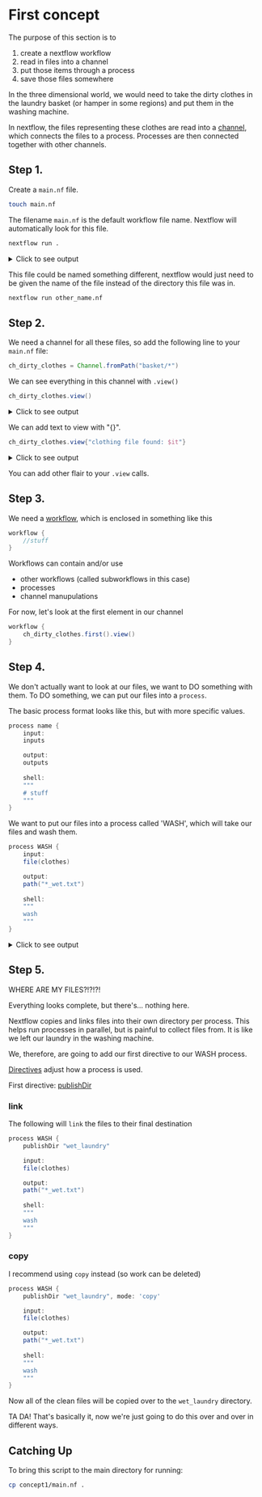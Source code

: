 # First concept

The purpose of this section is to 
1. create a nextflow workflow
2. read in files into a channel
3. put those items through a process
4. save those files somewhere

In the three dimensional world, we would need to take the dirty clothes in the laundry basket (or hamper in some regions) and put them in the washing machine.

In nextflow, the files representing these clothes are read into a [channel](https://www.nextflow.io/docs/latest/channel.html), which connects the files to a process. Processes are then connected together with other channels.

## Step 1.

Create a `main.nf` file.
```bash
touch main.nf
```

The filename `main.nf` is the default workflow file name. Nextflow will automatically look for this file. 

```bash
nextflow run .
```

<details>
  <summary>Click to see output</summary>

```bash
$ nextflow run .

 N E X T F L O W   ~  version 24.04.3

Launching `./main.nf` [thirsty_kalman] DSL2 - revision: 0000000000

```

</details>



This file could be named something different, nextflow would just need to be given the name of the file instead of the directory this file was in.

```bash
nextflow run other_name.nf
```


## Step 2.

We need a channel for all these files, so add the following line to your `main.nf` file:
```groovy
ch_dirty_clothes = Channel.fromPath("basket/*")
```

We can see everything in this channel with `.view()`
```groovy
ch_dirty_clothes.view()
```

<details>
  <summary>Click to see output</summary>

```bash
$ nextflow run .

 N E X T F L O W   ~  version 24.04.3

Launching `main.nf` [condescending_payne] DSL2 - revision: 880a0e3c87

/workspace/LaundryFlow/basket/1_sock.txt
/workspace/LaundryFlow/basket/2_sock.txt
/workspace/LaundryFlow/basket/3_shirt.txt
/workspace/LaundryFlow/basket/4_jeans.txt
/workspace/LaundryFlow/basket/5_hat.txt
/workspace/LaundryFlow/basket/6_shirt.txt
/workspace/LaundryFlow/basket/7_mitten.txt
/workspace/LaundryFlow/basket/8_mitten.txt
/workspace/LaundryFlow/basket/9_scarf.txt
/workspace/LaundryFlow/basket/10_sock.txt
/workspace/LaundryFlow/basket/11_sock.txt
/workspace/LaundryFlow/basket/12_dress.txt
/workspace/LaundryFlow/basket/13_jacket.txt
/workspace/LaundryFlow/basket/14_pants.txt
/workspace/LaundryFlow/basket/15_sweater.txt
/workspace/LaundryFlow/basket/16_skirt.txt
/workspace/LaundryFlow/basket/17_shirt.txt
/workspace/LaundryFlow/basket/18_shirt.txt
/workspace/LaundryFlow/basket/19_sock.txt
/workspace/LaundryFlow/basket/20_sock.txt
/workspace/LaundryFlow/basket/21_shorts.txt
/workspace/LaundryFlow/basket/22_sock.txt
/workspace/LaundryFlow/basket/23_mittens.txt
/workspace/LaundryFlow/basket/24_swimsuit.txt
/workspace/LaundryFlow/basket/25_swimsuit.txt
/workspace/LaundryFlow/basket/26_hoodie.txt
/workspace/LaundryFlow/basket/27_shirt_26.txt
/workspace/LaundryFlow/basket/28_leggings.txt
/workspace/LaundryFlow/basket/29_scarf.txt
/workspace/LaundryFlow/basket/30_hat.txt
/workspace/LaundryFlow/basket/31_jacket.txt
/workspace/LaundryFlow/basket/32_shirt.txt
/workspace/LaundryFlow/basket/33_pants.txt
/workspace/LaundryFlow/basket/34_jeans.txt
/workspace/LaundryFlow/basket/35_jeans.txt
/workspace/LaundryFlow/basket/36_jeans.txt
/workspace/LaundryFlow/basket/37_dress.txt
/workspace/LaundryFlow/basket/38_shirt.txt
/workspace/LaundryFlow/basket/39_jeans.txt
/workspace/LaundryFlow/basket/40_shirt.txt
/workspace/LaundryFlow/basket/41_cardigan.txt
/workspace/LaundryFlow/basket/42_glove.txt
/workspace/LaundryFlow/basket/43_glove.txt
/workspace/LaundryFlow/basket/44_socks.txt
/workspace/LaundryFlow/basket/45_socks.txt
/workspace/LaundryFlow/basket/46_hat.txt
/workspace/LaundryFlow/basket/47_scarf.txt
/workspace/LaundryFlow/basket/48_shorts.txt
/workspace/LaundryFlow/basket/49_shorts.txt
/workspace/LaundryFlow/basket/50_shorts.txt
```

</details>



We can add text to view with "{}".
```groovy
ch_dirty_clothes.view{"clothing file found: $it"}
```

<details>
  <summary>Click to see output</summary>

```bash
$ nextflow run .

 N E X T F L O W   ~  version 24.04.3

Launching `main.nf` [festering_picasso] DSL2 - revision: 18350f75d4

clothing file found: /workspace/LaundryFlow/basket/1_sock.txt
clothing file found: /workspace/LaundryFlow/basket/2_sock.txt
clothing file found: /workspace/LaundryFlow/basket/3_shirt.txt
clothing file found: /workspace/LaundryFlow/basket/4_jeans.txt
clothing file found: /workspace/LaundryFlow/basket/5_hat.txt
clothing file found: /workspace/LaundryFlow/basket/6_shirt.txt
clothing file found: /workspace/LaundryFlow/basket/7_mitten.txt
clothing file found: /workspace/LaundryFlow/basket/8_mitten.txt
clothing file found: /workspace/LaundryFlow/basket/9_scarf.txt
clothing file found: /workspace/LaundryFlow/basket/10_sock.txt
clothing file found: /workspace/LaundryFlow/basket/11_sock.txt
clothing file found: /workspace/LaundryFlow/basket/12_dress.txt
clothing file found: /workspace/LaundryFlow/basket/13_jacket.txt
clothing file found: /workspace/LaundryFlow/basket/14_pants.txt
clothing file found: /workspace/LaundryFlow/basket/15_sweater.txt
clothing file found: /workspace/LaundryFlow/basket/16_skirt.txt
clothing file found: /workspace/LaundryFlow/basket/17_shirt.txt
clothing file found: /workspace/LaundryFlow/basket/18_shirt.txt
clothing file found: /workspace/LaundryFlow/basket/19_sock.txt
clothing file found: /workspace/LaundryFlow/basket/20_sock.txt
clothing file found: /workspace/LaundryFlow/basket/21_shorts.txt
clothing file found: /workspace/LaundryFlow/basket/22_sock.txt
clothing file found: /workspace/LaundryFlow/basket/23_mittens.txt
clothing file found: /workspace/LaundryFlow/basket/24_swimsuit.txt
clothing file found: /workspace/LaundryFlow/basket/25_swimsuit.txt
clothing file found: /workspace/LaundryFlow/basket/26_hoodie.txt
clothing file found: /workspace/LaundryFlow/basket/27_shirt_26.txt
clothing file found: /workspace/LaundryFlow/basket/28_leggings.txt
clothing file found: /workspace/LaundryFlow/basket/29_scarf.txt
clothing file found: /workspace/LaundryFlow/basket/30_hat.txt
clothing file found: /workspace/LaundryFlow/basket/31_jacket.txt
clothing file found: /workspace/LaundryFlow/basket/32_shirt.txt
clothing file found: /workspace/LaundryFlow/basket/33_pants.txt
clothing file found: /workspace/LaundryFlow/basket/34_jeans.txt
clothing file found: /workspace/LaundryFlow/basket/35_jeans.txt
clothing file found: /workspace/LaundryFlow/basket/36_jeans.txt
clothing file found: /workspace/LaundryFlow/basket/37_dress.txt
clothing file found: /workspace/LaundryFlow/basket/38_shirt.txt
clothing file found: /workspace/LaundryFlow/basket/39_jeans.txt
clothing file found: /workspace/LaundryFlow/basket/40_shirt.txt
clothing file found: /workspace/LaundryFlow/basket/41_cardigan.txt
clothing file found: /workspace/LaundryFlow/basket/42_glove.txt
clothing file found: /workspace/LaundryFlow/basket/43_glove.txt
clothing file found: /workspace/LaundryFlow/basket/44_socks.txt
clothing file found: /workspace/LaundryFlow/basket/45_socks.txt
clothing file found: /workspace/LaundryFlow/basket/46_hat.txt
clothing file found: /workspace/LaundryFlow/basket/47_scarf.txt
clothing file found: /workspace/LaundryFlow/basket/48_shorts.txt
clothing file found: /workspace/LaundryFlow/basket/49_shorts.txt
clothing file found: /workspace/LaundryFlow/basket/50_shorts.txt
```

</details>


You can add other flair to your `.view` calls.

## Step 3. 

We need a [workflow](https://www.nextflow.io/docs/latest/workflow.html), which is enclosed in something like this
```groovy
workflow {
    //stuff
}
```

Workflows can contain and/or use
- other workflows (called subworkflows in this case)
- processes
- channel manupulations

For now, let's look at the first element in our channel
```groovy
workflow {
    ch_dirty_clothes.first().view()
}
```

## Step 4.

We don't actually want to look at our files, we want to DO something with them. To DO something, we can put our files into a `process`.


The basic process format looks like this, but with more specific values.
```groovy
process name {
    input:
    inputs

    output:
    outputs
    
    shell:
    """
    # stuff
    """
}
```

We want to put our files into a process called 'WASH', which will take our files and wash them.
```groovy
process WASH {
    input:
    file(clothes)

    output:
    path("*_wet.txt")
    
    shell:
    """
    wash
    """
}
```


<details>
  <summary>Click to see output</summary>

```bash
$ nextflow run .

 N E X T F L O W   ~  version 24.04.3

Launching `./main.nf` [kickass_marconi] DSL2 - revision: fa9379fd5d

executor >  local (50)
[86/d6094e] WASH (48) [100%] 50 of 50 ✔
```

</details>


## Step 5. 

WHERE ARE MY FILES?!?!?!

Everything looks complete, but there's... nothing here.

Nextflow copies and links files into their own directory per process. This helps run processes in parallel, but is painful to collect files from. It is like we left our laundry in the washing machine.

We, therefore, are going to add our first directive to our WASH process.

[Directives](https://www.nextflow.io/docs/latest/process.html#directives) adjust how a process is used. 

First directive: [publishDir](https://www.nextflow.io/docs/latest/process.html#publishdir)

### link

The following will `link` the files to their final destination
```groovy
process WASH {
    publishDir "wet_laundry"

    input:
    file(clothes)

    output:
    path("*_wet.txt")
    
    shell:
    """
    wash
    """
}
```

### copy

I recommend using `copy` instead (so work can be deleted)
```groovy
process WASH {
    publishDir "wet_laundry", mode: 'copy'

    input:
    file(clothes)

    output:
    path("*_wet.txt")
    
    shell:
    """
    wash
    """
}
```

Now all of the clean files will be copied over to the `wet_laundry` directory.


TA DA! That's basically it, now we're just going to do this over and over in different ways.


## Catching Up

To bring this script to the main directory for running:

```bash
cp concept1/main.nf .
```
